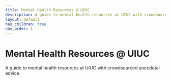 ```yaml
---
title: Mental Health Resources @ UIUC
description: A guide to mental health resources at UIUC with crowdsourced anecdotal advice.
layout: default
has_children: true
nav_order: 1
---
```


# Mental Health Resources @ UIUC
A guide to mental health resources at UIUC with crowdsourced anecdotal advice.

